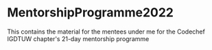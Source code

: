 # MentorshipProgramme2022
This contains the material for the mentees under me for the Codechef IGDTUW chapter's 21-day mentorship programme
